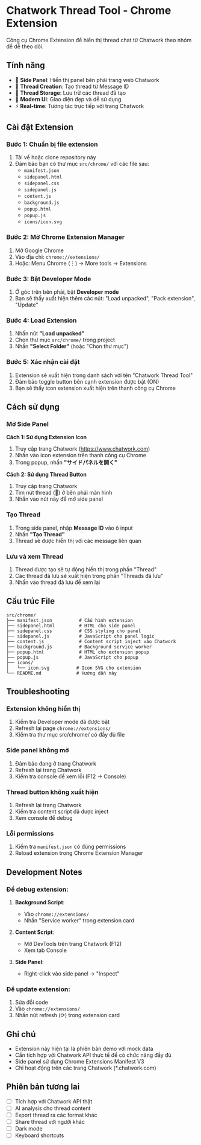 # Chatwork Thread Tool - Chrome Extension

Công cụ Chrome Extension để hiển thị thread chat từ Chatwork theo nhóm để dễ theo dõi.

## Tính năng

- 📱 **Side Panel**: Hiển thị panel bên phải trang web Chatwork
- 🧵 **Thread Creation**: Tạo thread từ Message ID
- 💾 **Thread Storage**: Lưu trữ các thread đã tạo
- 🎨 **Modern UI**: Giao diện đẹp và dễ sử dụng
- ⚡ **Real-time**: Tương tác trực tiếp với trang Chatwork

## Cài đặt Extension

### Bước 1: Chuẩn bị file extension

1. Tải về hoặc clone repository này
2. Đảm bảo bạn có thư mục `src/chrome/` với các file sau:
   - `manifest.json`
   - `sidepanel.html`
   - `sidepanel.css`
   - `sidepanel.js`
   - `content.js`
   - `background.js`
   - `popup.html`
   - `popup.js`
   - `icons/icon.svg`

### Bước 2: Mở Chrome Extension Manager

1. Mở Google Chrome
2. Vào địa chỉ: `chrome://extensions/`
3. Hoặc: Menu Chrome (⋮) → More tools → Extensions

### Bước 3: Bật Developer Mode

1. Ở góc trên bên phải, bật **Developer mode**
2. Bạn sẽ thấy xuất hiện thêm các nút: "Load unpacked", "Pack extension", "Update"

### Bước 4: Load Extension

1. Nhấn nút **"Load unpacked"**
2. Chọn thư mục `src/chrome/` trong project
3. Nhấn **"Select Folder"** (hoặc "Chọn thư mục")

### Bước 5: Xác nhận cài đặt

1. Extension sẽ xuất hiện trong danh sách với tên "Chatwork Thread Tool"
2. Đảm bảo toggle button bên cạnh extension được bật (ON)
3. Bạn sẽ thấy icon extension xuất hiện trên thanh công cụ Chrome

## Cách sử dụng

### Mở Side Panel

**Cách 1: Sử dụng Extension Icon**
1. Truy cập trang Chatwork (https://www.chatwork.com)
2. Nhấn vào icon extension trên thanh công cụ Chrome
3. Trong popup, nhấn **"サイドパネルを開く"**

**Cách 2: Sử dụng Thread Button**
1. Truy cập trang Chatwork
2. Tìm nút thread (🧵) ở bên phải màn hình
3. Nhấn vào nút này để mở side panel

### Tạo Thread

1. Trong side panel, nhập **Message ID** vào ô input
2. Nhấn **"Tạo Thread"**
3. Thread sẽ được hiển thị với các message liên quan

### Lưu và xem Thread

1. Thread được tạo sẽ tự động hiển thị trong phần "Thread"
2. Các thread đã lưu sẽ xuất hiện trong phần "Threads đã lưu"
3. Nhấn vào thread đã lưu để xem lại

## Cấu trúc File

```
src/chrome/
├── manifest.json          # Cấu hình extension
├── sidepanel.html         # HTML cho side panel
├── sidepanel.css          # CSS styling cho panel
├── sidepanel.js           # JavaScript cho panel logic
├── content.js             # Content script inject vào Chatwork
├── background.js          # Background service worker
├── popup.html             # HTML cho extension popup
├── popup.js               # JavaScript cho popup
├── icons/
│   └── icon.svg          # Icon SVG cho extension
└── README.md             # Hướng dẫn này
```

## Troubleshooting

### Extension không hiển thị
1. Kiểm tra Developer mode đã được bật
2. Refresh lại page `chrome://extensions/`
3. Kiểm tra thư mục src/chrome/ có đầy đủ file

### Side panel không mở
1. Đảm bảo đang ở trang Chatwork
2. Refresh lại trang Chatwork
3. Kiểm tra console để xem lỗi (F12 → Console)

### Thread button không xuất hiện
1. Refresh lại trang Chatwork
2. Kiểm tra content script đã được inject
3. Xem console để debug

### Lỗi permissions
1. Kiểm tra `manifest.json` có đúng permissions
2. Reload extension trong Chrome Extension Manager

## Development Notes

### Để debug extension:

1. **Background Script**: 
   - Vào `chrome://extensions/`
   - Nhấn "Service worker" trong extension card

2. **Content Script**:
   - Mở DevTools trên trang Chatwork (F12)
   - Xem tab Console

3. **Side Panel**:
   - Right-click vào side panel → "Inspect"

### Để update extension:

1. Sửa đổi code
2. Vào `chrome://extensions/`
3. Nhấn nút refresh (⟳) trong extension card

## Ghi chú

- Extension này hiện tại là phiên bản demo với mock data
- Cần tích hợp với Chatwork API thực tế để có chức năng đầy đủ
- Side panel sử dụng Chrome Extensions Manifest V3
- Chỉ hoạt động trên các trang Chatwork (*.chatwork.com)

## Phiên bản tương lai

- [ ] Tích hợp với Chatwork API thật
- [ ] AI analysis cho thread content
- [ ] Export thread ra các format khác
- [ ] Share thread với người khác
- [ ] Dark mode
- [ ] Keyboard shortcuts
